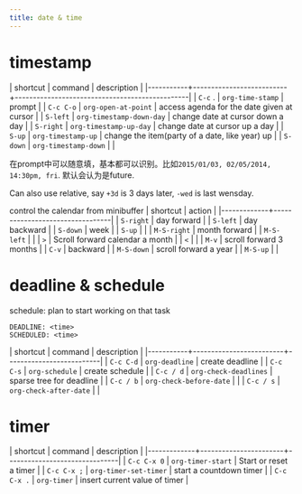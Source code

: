 ```yaml
---
title: date & time
---
```


# timestamp
| shortcut  | command                  | description                                    |
|-----------+--------------------------+------------------------------------------------|
| `C-c` .   | `org-time-stamp`         | prompt                                         |
| `C-c C-o` | `org-open-at-point`      | access agenda for the date given at cursor     |
| `S-left`  | `org-timestamp-down-day` | change date at cursor down a day               |
| `S-right` | `org-timestamp-up-day`   | change date at cursor up a day                 |
| `S-up`    | `org-timestamp-up`       | change the item(party of a date, like year) up |
| `S-down`  | `org-timestamp-down`     |                                                |

在prompt中可以随意填，基本都可以识别。比如`2015/01/03, 02/05/2014, 14:30pm, fri`.
默认会认为是future.

Can also use relative, say `+3d` is 3 days later, `-wed` is last wensday.

control the calendar from minibuffer
| shortcut    | action                          |
|-------------+---------------------------------|
| `S-right`   | day forward                     |
| `S-left`    | day backward                    |
| `S-down`    | week                            |
| `S-up`      |                                 |
| `M-S-right` | month forward                   |
| `M-S-left`  |                                 |
| `>`         | Scroll forward calendar a month |
| `<`         |                                 |
| `M-v`       | scroll forward 3 months         |
| `C-v`       | backward                        |
| `M-S-down`  | scroll forward a year           |
| `M-S-up`    |                                 |

# deadline & schedule
schedule: plan to start working on that task

```
DEADLINE: <time>
SCHEDULED: <time>
```

| shortcut  | command                 | description              |
|-----------+-------------------------+--------------------------|
| `C-c C-d` | `org-deadline`          | create deadline          |
| `C-c C-s` | `org-schedule`          | create schedule          |
| `C-c / d` | `org-check-deadlines`   | sparse tree for deadline |
| `C-c / b` | `org-check-before-date` |                          |
| `C-c / s` | `org-check-after-date`  |                          |

# timer
| shortcut    | command               | description                   |
|-------------+-----------------------+-------------------------------|
| `C-c C-x 0` | `org-timer-start`     | Start or reset a timer        |
| `C-c C-x ;` | `org-timer-set-timer` | start a countdown timer       |
| `C-c C-x .` | `org-timer`           | insert current value of timer |
